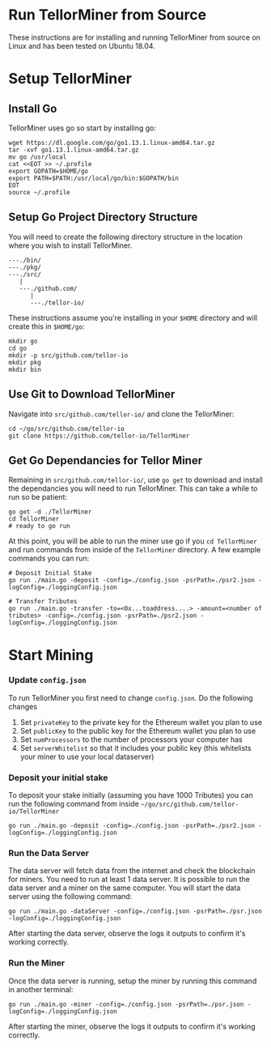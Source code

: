 # Run TellorMiner from Source
These instructions are for installing and running TellorMiner from source on Linux and has been tested on Ubuntu 18.04.

# Setup TellorMiner
## Install Go
TellorMiner uses go so start by installing go:
```
wget https://dl.google.com/go/go1.13.1.linux-amd64.tar.gz
tar -xvf go1.13.1.linux-amd64.tar.gz
mv go /usr/local
cat <<EOT >> ~/.profile
export GOPATH=$HOME/go
export PATH=$PATH:/usr/local/go/bin:$GOPATH/bin
EOT
source ~/.profile
```

## Setup Go Project Directory Structure
You will need to create the following directory structure in the location where you wish to install TellorMiner. 
```
---./bin/ 
---./pkg/ 
---./src/ 
   | 
   ---./github.com/ 
      | 
      ---./tellor-io/ 
```
These instructions assume you're installing in your `$HOME` directory and will create this in `$HOME/go`:
```
mkdir go
cd go
mkdir -p src/github.com/tellor-io
mkdir pkg
mkdir bin
```

## Use Git to Download TellorMiner
Navigate into `src/github.com/tellor-io/` and clone the TellorMiner:
```
cd ~/go/src/github.com/tellor-io
git clone https://github.com/tellor-io/TellorMiner
```

## Get Go Dependancies for Tellor Miner
Remaining in `src/github.com/tellor-io/`, use `go get` to download and install the dependancies you will need to run TellorMiner. This can take a while to run so be patient:
```
go get -d ./TellorMiner
cd TellorMiner
# ready to go run
```
At this point, you will be able to run the miner use go if you `cd TellorMiner` and run commands from inside of the `TellorMiner` directory. A few example commands you can run:
```
# Deposit Initial Stake
go run ./main.go -deposit -config=./config.json -psrPath=./psr2.json -logConfig=./loggingConfig.json 

# Transfer Tributes
go run ./main.go -transfer -to=<0x...toaddress....> -amount=<number of tributes> -config=./config.json -psrPath=./psr2.json -logConfig=./loggingConfig.json
```

# Start Mining
### Update `config.json`
To run TellorMiner you first need to change `config.json`. Do the following changes
1. Set `privateKey` to the private key for the Ethereum wallet you plan to use
2. Set `publicKey` to the public key for the Ethereum wallet you plan to use
3. Set `numProcessors` to the number of processors your computer has
4. Set `serverWhitelist` so that it includes your public key (this whitelists your miner to use your local dataserver)

### Deposit your initial stake
To deposit your stake initially (assuming you have 1000 Tributes) you can run the following command from inside `~/go/src/github.com/tellor-io/TellorMiner`
```
go run ./main.go -deposit -config=./config.json -psrPath=./psr2.json -logConfig=./loggingConfig.json 
```

### Run the Data Server
The data server will fetch data from the internet and check the blockchain for miners. You need to run at least 1 data server. It is possible to run the data server and a miner on the same computer. You will start the data server using the following command:
```
go run ./main.go -dataServer -config=./config.json -psrPath=./psr.json -logConfig=./loggingConfig.json
```
After starting the data server, observe the logs it outputs to confirm it's working correctly.

### Run the Miner
Once the data server is running, setup the miner by running this command in another terminal:
```
go run ./main.go -miner -config=./config.json -psrPath=./psr.json -logConfig=./loggingConfig.json
```
After starting the miner, observe the logs it outputs to confirm it's working correctly.




